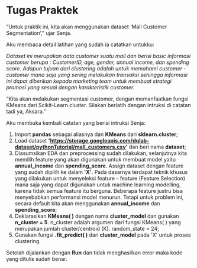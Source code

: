 # Tugas Praktek

“Untuk praktik  ini, kita akan menggunakan dataset ‘Mall Customer Segmentation’,” ujar Senja.

Aku membaca detail latihan yang sudah ia catatkan untukku:

_Dataset ini merupakan data customer suatu mall dan berisi basic informasi customer berupa : CustomerID, age, gender, annual income, dan spending score.  Adapun tujuan dari clustering adalah untuk memahami customer - customer mana saja yang sering melakukan transaksi sehingga informasi ini dapat diberikan kepada marketing team untuk membuat strategi promosi yang sesuai dengan karakteristik customer._

“Kita akan melakukan segmentasi customer, dengan memanfaatkan fungsi KMeans dari Scikit-Learn.cluster. Silakan berlatih dengan intruksi di catatan tadi ya, Aksara.”

Aku membuka kembali catatan yang berisi intruksi Senja:

1. Import **pandas** sebagai aliasnya dan **KMeans** dari **sklearn.cluster**;
2. Load dataset **'https://storage.googleapis.com/dqlab-dataset/pythonTutorial/mall_customers.csv'** dan beri nama **dataset**;
3. Diasumsikan EDA dan preprocessing sudah dilakukan, selanjutnya kita memilih feature yang akan digunakan untuk membuat model yaitu **annual_income** dan **spending_score**. Assign dataset dengan feature yang sudah dipilih ke dalam **'X'**. Pada dasarnya terdapat teknik khusus yang dilakukan untuk menyeleksi feature - feature (Feature Selection) mana saja yang dapat digunakan untuk machine learning modelling, karena tidak semua feature itu berguna. Beberapa feature justru bisa menyebabkan performansi model menurun. Tetapi untuk problem ini, secara default kita akan menggunakan **annual_income** dan **spending_score**;
4. Deklarasikan **KMeans( )**  dengan nama **cluster_model** dan gunakan **n_cluster = 5**. n_cluster adalah argumen dari fungsi KMeans( ) yang merupakan jumlah cluster/centroid (K).  random_state = 24;
5. Gunakan fungsi **.fit_predict( )** dari **cluster_model** pada 'X'  untuk proses clustering.

Setelah dijalankan dengan **Run** dan tidak menghasilkan error maka kode yang ditulis sudah benar.
